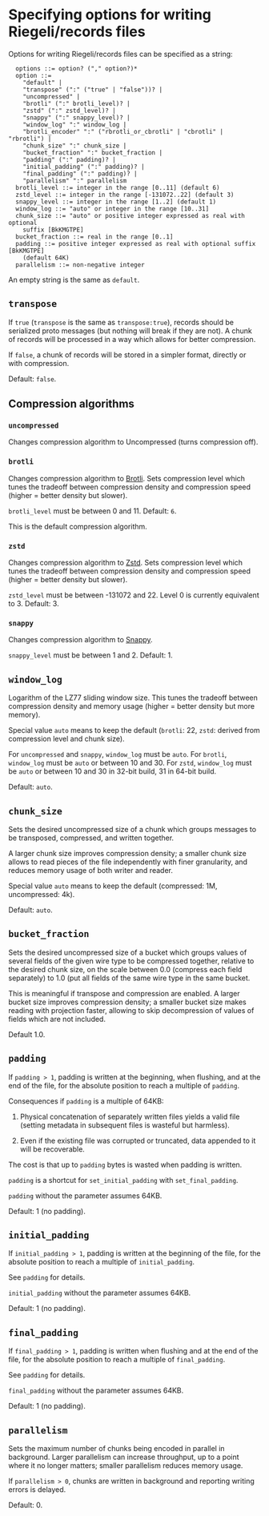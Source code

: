 # Specifying options for writing Riegeli/records files

Options for writing Riegeli/records files can be specified as a string:

```data
  options ::= option? ("," option?)*
  option ::=
    "default" |
    "transpose" (":" ("true" | "false"))? |
    "uncompressed" |
    "brotli" (":" brotli_level)? |
    "zstd" (":" zstd_level)? |
    "snappy" (":" snappy_level)? |
    "window_log" ":" window_log |
    "brotli_encoder" ":" ("rbrotli_or_cbrotli" | "cbrotli" | "rbrotli") |
    "chunk_size" ":" chunk_size |
    "bucket_fraction" ":" bucket_fraction |
    "padding" (":" padding)? |
    "initial_padding" (":" padding)? |
    "final_padding" (":" padding)? |
    "parallelism" ":" parallelism
  brotli_level ::= integer in the range [0..11] (default 6)
  zstd_level ::= integer in the range [-131072..22] (default 3)
  snappy_level ::= integer in the range [1..2] (default 1)
  window_log ::= "auto" or integer in the range [10..31]
  chunk_size ::= "auto" or positive integer expressed as real with optional
    suffix [BkKMGTPE]
  bucket_fraction ::= real in the range [0..1]
  padding ::= positive integer expressed as real with optional suffix [BkKMGTPE]
    (default 64K)
  parallelism ::= non-negative integer
```

An empty string is the same as `default`.

## `transpose`

If `true` (`transpose` is the same as `transpose:true`), records should be
serialized proto messages (but nothing will break if they are not). A chunk of
records will be processed in a way which allows for better compression.

If `false`, a chunk of records will be stored in a simpler format, directly or
with compression.

Default: `false`.

## Compression algorithms

### `uncompressed`

Changes compression algorithm to Uncompressed (turns compression off).

### `brotli`

Changes compression algorithm to [Brotli](https://github.com/google/brotli).
Sets compression level which tunes the tradeoff between compression density and
compression speed (higher = better density but slower).

`brotli_level` must be between 0 and 11. Default: `6`.

This is the default compression algorithm.

### `zstd`

Changes compression algorithm to [Zstd](https://facebook.github.io/zstd/). Sets
compression level which tunes the tradeoff between compression density and
compression speed (higher = better density but slower).

`zstd_level` must be between -131072 and 22. Level 0 is currently equivalent to
3. Default: 3.

### `snappy`

Changes compression algorithm to [Snappy](https://google.github.io/snappy/).

`snappy_level` must be between 1 and 2. Default: 1.

## `window_log`

Logarithm of the LZ77 sliding window size. This tunes the tradeoff between
compression density and memory usage (higher = better density but more memory).

Special value `auto` means to keep the default (`brotli`: 22, `zstd`: derived
from compression level and chunk size).

For `uncompressed` and `snappy`, `window_log` must be `auto`. For `brotli`,
`window_log` must be `auto` or between 10 and 30. For `zstd`, `window_log` must
be `auto` or between 10 and 30 in 32-bit build, 31 in 64-bit build.

Default: `auto`.

## `chunk_size`

Sets the desired uncompressed size of a chunk which groups messages to be
transposed, compressed, and written together.

A larger chunk size improves compression density; a smaller chunk size allows to
read pieces of the file independently with finer granularity, and reduces memory
usage of both writer and reader.

Special value `auto` means to keep the default (compressed: 1M, uncompressed:
4k).

Default: `auto`.

## `bucket_fraction`

Sets the desired uncompressed size of a bucket which groups values of several
fields of the given wire type to be compressed together, relative to the desired
chunk size, on the scale between 0.0 (compress each field separately) to 1.0
(put all fields of the same wire type in the same bucket.

This is meaningful if transpose and compression are enabled. A larger bucket
size improves compression density; a smaller bucket size makes reading with
projection faster, allowing to skip decompression of values of fields which are
not included.

Default 1.0.

## `padding`

If `padding > 1`, padding is written at the beginning, when flushing, and at the
end of the file, for the absolute position to reach a multiple of `padding`.

Consequences if `padding` is a multiple of 64KB:

1.  Physical concatenation of separately written files yields a valid file
    (setting metadata in subsequent files is wasteful but harmless).

2.  Even if the existing file was corrupted or truncated, data appended to it
    will be recoverable.

The cost is that up to `padding` bytes is wasted when padding is written.

`padding` is a shortcut for `set_initial_padding` with `set_final_padding`.

`padding` without the parameter assumes 64KB.

Default: 1 (no padding).

## `initial_padding`

If `initial_padding > 1`, padding is written at the beginning of the file, for
the absolute position to reach a multiple of `initial_padding`.

See `padding` for details.

`initial_padding` without the parameter assumes 64KB.

Default: 1 (no padding).

## `final_padding`

If `final_padding > 1`, padding is written when flushing and at the end of the
file, for the absolute position to reach a multiple of `final_padding`.

See `padding` for details.

`final_padding` without the parameter assumes 64KB.

Default: 1 (no padding).

## `parallelism`

Sets the maximum number of chunks being encoded in parallel in background.
Larger parallelism can increase throughput, up to a point where it no longer
matters; smaller parallelism reduces memory usage.

If `parallelism > 0`, chunks are written in background and reporting writing
errors is delayed.

Default: 0.
